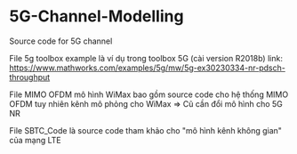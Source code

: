 # 5G-Channel-Modelling
Source code for 5G channel

File 5g toolbox example là ví dụ trong toolbox 5G (cài version R2018b)
  link: https://www.mathworks.com/examples/5g/mw/5g-ex30230334-nr-pdsch-throughput

File MIMO OFDM mô hình WiMax bao gồm source code cho hệ thống MIMO OFDM tuy nhiên kênh mô phỏng cho WiMax => Cũ cần đổi mô hình cho 5G NR

File SBTC_Code là source code tham khảo cho "mô hình kênh không gian" của mạng LTE
